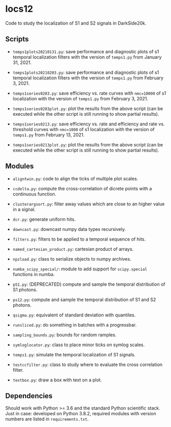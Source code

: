 # locs12

Code to study the localization of S1 and S2 signals in DarkSide20k.

## Scripts

  * `temps1plots20210131.py`: save performance and diagnostic plots of s1
    temporal localization filters with the version of `temps1.py` from January
    31, 2021.

  * `temps1plots20210203.py`: save performance and diagnostic plots of s1
    temporal localization filters with the version of `temps1.py` from February
    3, 2021.

  * `temps1series0203.py`: save efficiency vs. rate curves with `nmc=10000` of s1 localization
    with the version of `temps1.py` from February 3, 2021.
    
  * `temps1series0203plot.py`: plot the results from the above script (can be
    executed while the other script is still running to show partial results).

  * `temps1series0213.py`: save efficiency vs. rate and efficiency and rate vs.
    threshold curves with `nmc=1000` of s1 localization with the version of
    `temps1.py` from February 13, 2021.
    
  * `temps1series0213plot.py`: plot the results from the above script (can be
    executed while the other script is still running to show partial results).

## Modules

  * `aligntwin.py`: code to align the ticks of multiple plot scales.

  * `ccdelta.py`: compute the cross-correlation of dicrete points with a
    continuous function.

  * `clusterargsort.py`: filter away values which are close to an higher value
    in a signal.

  * `dcr.py`: generate uniform hits.
  
  * `downcast.py`: downcast numpy data types recursively.
  
  * `filters.py`: filters to be applied to a temporal sequence of hits.
  
  * `named_cartesian_product.py`: cartesian product of arrays.
  
  * `npzload.py`: class to serialize objects to numpy archives.
    
  * `numba_scipy_special/`: module to add support for `scipy.special` functions 
    in numba.

  * `pS1.py`: (DEPRECATED) compute and sample the temporal distribution of S1
    photons.
  
  * `ps12.py`: compute and sample the temporal distribution of S1 and S2
    photons.
  
  * `qsigma.py`: equivalent of standard deviation with quantiles.
  
  * `runsliced.py`: do something in batches with a progressbar.
  
  * `sampling_bounds.py`: bounds for random ramples.
  
  * `symloglocator.py`: class to place minor ticks on symlog scales.
  
  * `temps1.py`: simulate the temporal localization of S1 signals.
  
  * `testccfilter.py`: class to study where to evaluate the cross correlation
    filter.
  
  * `textbox.py`: draw a box with text on a plot.

## Dependencies

Should work with Python >= 3.6 and the standard Python scientific stack. Just
in case: developed on Python 3.8.2, required modules with version numbers are
listed in `requirements.txt`.
